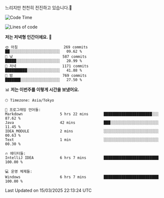 느리지만 천천히 전진하고 있습니다.🐢

<!--START_SECTION:waka-->
![Code Time](http://img.shields.io/badge/Code%20Time-1%2C543%20hrs-blue)

![Lines of code](https://img.shields.io/badge/%EC%A0%80%EB%8A%94%20%EC%97%AC%ED%83%9C%EA%B9%8C%EC%A7%80%20-916.3%20thousand%20%EC%A4%84%EC%9D%98%20%EC%BD%94%EB%93%9C%EB%A5%BC%20%EC%9E%91%EC%84%B1%ED%96%88%EC%96%B4%EC%9A%94.-blue)

**저는 저녁형 인간이에요. 🦉** 

```text
🌞 아침                     269 commits         ██░░░░░░░░░░░░░░░░░░░░░░░   09.62 % 
🌆 낮　                     587 commits         █████░░░░░░░░░░░░░░░░░░░░   20.99 % 
🌃 저녁                     1171 commits        ██████████░░░░░░░░░░░░░░░   41.88 % 
🌙 밤　                     769 commits         ███████░░░░░░░░░░░░░░░░░░   27.50 % 
```


📊 **저는 이번주를 이렇게 시간을 보냈어요.** 

```text
🕑︎ Timezone: Asia/Tokyo

💬 프로그래밍 언어들: 
Markdown                 5 hrs 22 mins       ██████████████████████░░░   87.62 % 
Java                     42 mins             ███░░░░░░░░░░░░░░░░░░░░░░   11.45 % 
IDEA_MODULE              2 mins              ░░░░░░░░░░░░░░░░░░░░░░░░░   00.63 % 
Text                     1 min               ░░░░░░░░░░░░░░░░░░░░░░░░░   00.30 % 

🔥 에디터들: 
IntelliJ IDEA            6 hrs 7 mins        █████████████████████████   100.00 % 

💻 운영 체제들: 
Windows                  6 hrs 7 mins        █████████████████████████   100.00 % 
```


 Last Updated on 15/03/2025 22:13:24 UTC
<!--END_SECTION:waka-->
